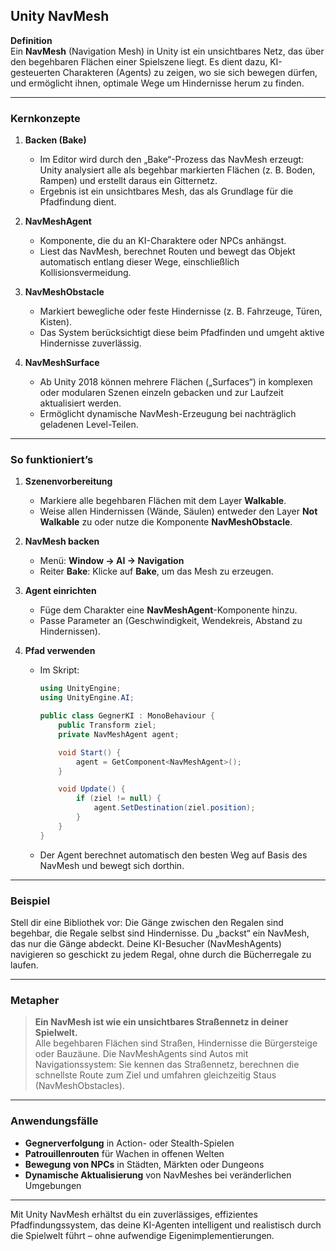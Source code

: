 ## Unity NavMesh

**Definition**  
Ein **NavMesh** (Navigation Mesh) in Unity ist ein unsichtbares Netz, das über den begehbaren Flächen einer Spielszene liegt. Es dient dazu, KI-gesteuerten Charakteren (Agents) zu zeigen, wo sie sich bewegen dürfen, und ermöglicht ihnen, optimale Wege um Hindernisse herum zu finden.

---

### Kernkonzepte

1. **Backen (Bake)**  
   - Im Editor wird durch den „Bake“-Prozess das NavMesh erzeugt: Unity analysiert alle als begehbar markierten Flächen (z. B. Boden, Rampen) und erstellt daraus ein Gitternetz.  
   - Ergebnis ist ein unsichtbares Mesh, das als Grundlage für die Pfadfindung dient.

2. **NavMeshAgent**  
   - Komponente, die du an KI-Charaktere oder NPCs anhängst.  
   - Liest das NavMesh, berechnet Routen und bewegt das Objekt automatisch entlang dieser Wege, einschließlich Kollisionsvermeidung.

3. **NavMeshObstacle**  
   - Markiert bewegliche oder feste Hindernisse (z. B. Fahrzeuge, Türen, Kisten).  
   - Das System berücksichtigt diese beim Pfadfinden und umgeht aktive Hindernisse zuverlässig.

4. **NavMeshSurface**  
   - Ab Unity 2018 können mehrere Flächen („Surfaces“) in komplexen oder modularen Szenen einzeln gebacken und zur Laufzeit aktualisiert werden.  
   - Ermöglicht dynamische NavMesh-Erzeugung bei nachträglich geladenen Level-Teilen.

---

### So funktioniert’s

1. **Szenenvorbereitung**  
   - Markiere alle begehbaren Flächen mit dem Layer **Walkable**.  
   - Weise allen Hindernissen (Wände, Säulen) entweder den Layer **Not Walkable** zu oder nutze die Komponente **NavMeshObstacle**.

2. **NavMesh backen**  
   - Menü: **Window → AI → Navigation**  
   - Reiter **Bake**: Klicke auf **Bake**, um das Mesh zu erzeugen.

3. **Agent einrichten**  
   - Füge dem Charakter eine **NavMeshAgent**-Komponente hinzu.  
   - Passe Parameter an (Geschwindigkeit, Wendekreis, Abstand zu Hindernissen).

4. **Pfad verwenden**  
   - Im Skript:
     ```csharp
     using UnityEngine;
     using UnityEngine.AI;

     public class GegnerKI : MonoBehaviour {
         public Transform ziel;
         private NavMeshAgent agent;

         void Start() {
             agent = GetComponent<NavMeshAgent>();
         }

         void Update() {
             if (ziel != null) {
                 agent.SetDestination(ziel.position);
             }
         }
     }
     ```
   - Der Agent berechnet automatisch den besten Weg auf Basis des NavMesh und bewegt sich dorthin.

---

### Beispiel

Stell dir eine Bibliothek vor: Die Gänge zwischen den Regalen sind begehbar, die Regale selbst sind Hindernisse. Du „backst“ ein NavMesh, das nur die Gänge abdeckt. Deine KI-Besucher (NavMeshAgents) navigieren so geschickt zu jedem Regal, ohne durch die Bücherregale zu laufen.

---

### Metapher

> **Ein NavMesh ist wie ein unsichtbares Straßennetz in deiner Spielwelt.**  
> Alle begehbaren Flächen sind Straßen, Hindernisse die Bürgersteige oder Bauzäune. Die NavMeshAgents sind Autos mit Navigationssystem: Sie kennen das Straßennetz, berechnen die schnellste Route zum Ziel und umfahren gleichzeitig Staus (NavMeshObstacles).

---

### Anwendungsfälle

- **Gegnerverfolgung** in Action- oder Stealth-Spielen  
- **Patrouillenrouten** für Wachen in offenen Welten  
- **Bewegung von NPCs** in Städten, Märkten oder Dungeons  
- **Dynamische Aktualisierung** von NavMeshes bei veränderlichen Umgebungen

---

Mit Unity NavMesh erhältst du ein zuverlässiges, effizientes Pfadfindungssystem, das deine KI-Agenten intelligent und realistisch durch die Spielwelt führt – ohne aufwendige Eigenimplementierungen.
